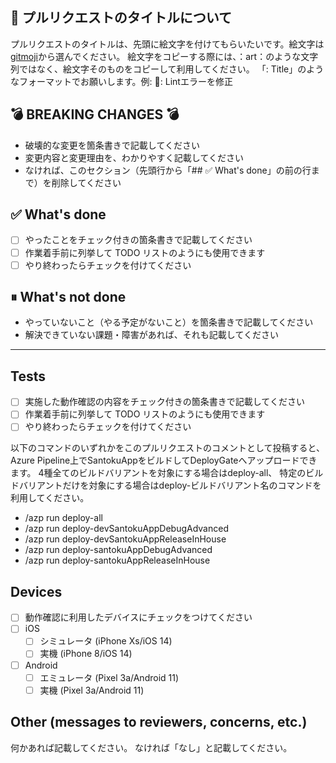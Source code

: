 ## 📝 プルリクエストのタイトルについて

プルリクエストのタイトルは、先頭に絵文字を付けてもらいたいです。絵文字は[gitmoji](https://gitmoji.dev/)から選んでください。
絵文字をコピーする際には、：art：のような文字列ではなく、絵文字そのものをコピーして利用してください。
「<emoji>: Title」のようなフォーマットでお願いします。例: 💄: Lintエラーを修正

<!-- ここまでは、プルリクエストを作成するときには削除してください。 -->
## 💣 BREAKING CHANGES 💣

- 破壊的な変更を箇条書きで記載してください
- 変更内容と変更理由を、わかりやすく記載してください
- なければ、このセクション（先頭行から「## ✅ What's done」の前の行まで）を削除してください

## ✅ What's done

- [ ] やったことをチェック付きの箇条書きで記載してください
- [ ] 作業着手前に列挙して TODO リストのようにも使用できます
- [ ] やり終わったらチェックを付けてください

<!-- 該当するものがなければ、このセクション（この行から「---」の前の行まで）を削除してください。 -->
## ⏸ What's not done

- やっていないこと（やる予定がないこと）を箇条書きで記載してください
- 解決できていない課題・障害があれば、それも記載してください

---

<!-- 上の区切りまでを、Auto-mergeを設定するときにコミットメッセージとして設定してください -->

<!-- 該当するものがなければ、このセクション（この行から「## Devices」の前の行まで）を削除してください。 -->
## Tests

- [ ] 実施した動作確認の内容をチェック付きの箇条書きで記載してください
- [ ] 作業着手前に列挙して TODO リストのようにも使用できます
- [ ] やり終わったらチェックを付けてください

以下のコマンドのいずれかをこのプルリクエストのコメントとして投稿すると、
Azure Pipeline上でSantokuAppをビルドしてDeployGateへアップロードできます。
4種全てのビルドバリアントを対象にする場合はdeploy-all、
特定のビルドバリアントだけを対象にする場合はdeploy-ビルドバリアント名のコマンドを利用してください。

- /azp run deploy-all
- /azp run deploy-devSantokuAppDebugAdvanced
- /azp run deploy-devSantokuAppReleaseInHouse
- /azp run deploy-santokuAppDebugAdvanced
- /azp run deploy-santokuAppReleaseInHouse

<!-- 該当するものがなければ、このセクション（この行から「## Otherの前の行まで）を削除してください。 -->
## Devices

- [ ] 動作確認に利用したデバイスにチェックをつけてください
- [ ] iOS
  - [ ] シミュレータ (iPhone Xs/iOS 14)
  - [ ] 実機 (iPhone 8/iOS 14)
- [ ] Android
  - [ ] エミュレータ (Pixel 3a/Android 11)
  - [ ] 実機 (Pixel 3a/Android 11)

## Other (messages to reviewers, concerns, etc.)

何かあれば記載してください。
なければ「なし」と記載してください。

